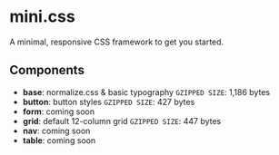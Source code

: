 # mini.css
A minimal, responsive CSS framework to get you started.

## Components

- **base**: normalize.css & basic typography `GZIPPED SIZE`: 1,186 bytes
- **button**: button styles `GZIPPED SIZE`: 427 bytes
- **form**: coming soon
- **grid**:	default 12-column grid `GZIPPED SIZE`: 447 bytes
- **nav**: coming soon
- **table**: coming soon
